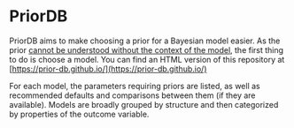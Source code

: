 # PriorDB

PriorDB aims to make choosing a prior for a Bayesian model easier. As the prior [cannot be understood without the context of the model](https://www.mdpi.com/1099-4300/19/10/555), the first thing to do is choose a model. You can find an HTML version of this repository at [https://prior-db.github.io/](https://prior-db.github.io/)

For each model, the parameters requiring priors are listed, as well as recommended defaults and comparisons between them (if they are available). Models are broadly grouped by structure and then categorized by properties of the outcome variable.
